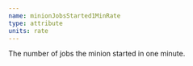 ```yaml
---
name: minionJobsStarted1MinRate
type: attribute
units: rate
---
```


The number of jobs the minion started in one minute.